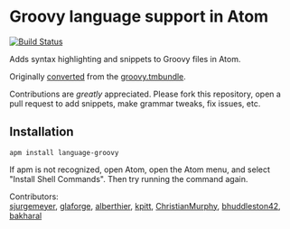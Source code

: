 # Groovy language support in Atom

[![Build Status](https://travis-ci.org/Jakehp/language-groovy.svg?branch=master)](https://travis-ci.org/Jakehp/language-groovy)

Adds syntax highlighting and snippets to Groovy files in Atom.

Originally [converted](https://atom.io/docs/latest/hacking-atom-converting-from-textmate)
from the [groovy.tmbundle](https://github.com/textmate/groovy.tmbundle).

Contributions are *greatly* appreciated. Please fork this repository, open a pull request to add snippets, make grammar tweaks, fix issues, etc.

## Installation

```shell
apm install language-groovy
```
If apm is not recognized, open Atom, open the Atom menu, and select "Install Shell Commands". Then try running the command again.

Contributors:  
[sjurgemeyer](https://github.com/sjurgemeyer), [glaforge](https://github.com/glaforge), [alberthier](https://github.com/alberthier), [kpitt](https://github.com/kpitt), [ChristianMurphy](https://github.com/ChristianMurphy), [bhuddleston42](https://github.com/bhuddleston42), [bakharal](https://github.com/bakharal)
